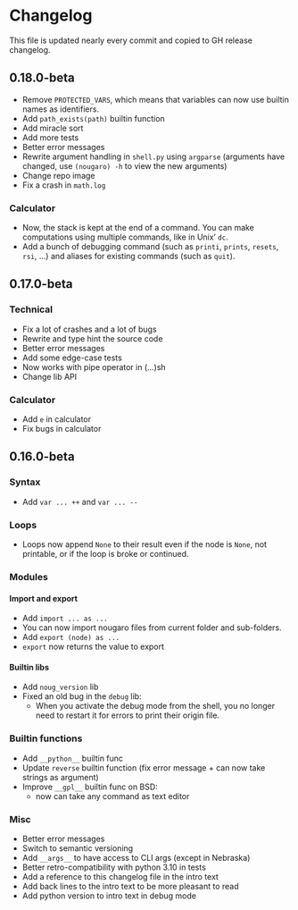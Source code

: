 # Changelog

This file is updated nearly every commit and copied to GH release changelog.

## 0.18.0-beta
* Remove `PROTECTED_VARS`, which means that variables can now use builtin names as identifiers.
* Add `path_exists(path)` builtin function
* Add miracle sort
* Add more tests
* Better error messages
* Rewrite argument handling in `shell.py` using `argparse` (arguments have changed, use `(nougaro) -h` to view the new arguments)
* Change repo image
* Fix a crash in `math.log`

### Calculator
* Now, the stack is kept at the end of a command. You can make computations using multiple commands, like in Unix’ `dc`.
* Add a bunch of debugging command (such as `printi`, `prints`, `resets`, `rsi`, …) and aliases for existing commands (such as `quit`).

## 0.17.0-beta

### Technical
* Fix a lot of crashes and a lot of bugs
* Rewrite and type hint the source code
* Better error messages
* Add some edge-case tests
* Now works with pipe operator in (...)sh
* Change lib API

### Calculator
* Add `e` in calculator
* Fix bugs in calculator

## 0.16.0-beta

### Syntax

* Add `var ... ++` and `var ... --`

### Loops

* Loops now append `None` to their result even if the node is `None`, not printable, or if the loop is broke or continued.

### Modules

#### Import and export

* Add `import ... as ...`
* You can now import nougaro files from current folder and sub-folders.
* Add `export (node) as ...`
* `export` now returns the value to export

#### Builtin libs

* Add `noug_version` lib
* Fixed an old bug in the `debug` lib:
  * When you activate the debug mode from the shell, you no longer need to restart it for errors to print their origin file.

### Builtin functions

* Add `__python__` builtin func
* Update `reverse` builtin function (fix error message + can now take strings as argument)
* Improve `__gpl__` builtin func on BSD:
  * now can take any command as text editor

### Misc

* Better error messages
* Switch to semantic versioning
* Add `__args__` to have access to CLI args (except in Nebraska)
* Better retro-compatibility with python 3.10 in tests
* Add a reference to this changelog file in the intro text
* Add back lines to the intro text to be more pleasant to read
* Add python version to intro text in debug mode
